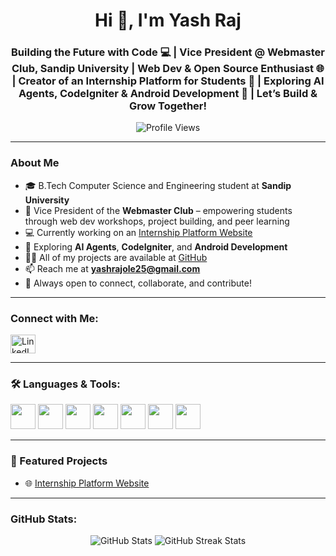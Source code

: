 <h1 align="center">Hi 👋, I'm Yash Raj</h1>
<h3 align="center">
  Building the Future with Code 💻 | Vice President @ Webmaster Club, Sandip University | Web Dev & Open Source Enthusiast 🌐 |
  Creator of an Internship Platform for Students 🚀 | Exploring AI Agents, CodeIgniter & Android Development 📱 | Let’s Build & Grow Together!
</h3>


<p align="center">
  <img src="https://komarev.com/ghpvc/?username=Yashrajol&label=Profile%20views&color=0e75b6&style=flat" alt="Profile Views" />
</p>

---

### About Me
- 🎓 B.Tech Computer Science and Engineering student at **Sandip University**
- 💼 Vice President of the **Webmaster Club** – empowering students through web dev workshops, project building, and peer learning
- 💻 Currently working on an [Internship Platform Website](https://github.com/Yashrajol)
- 🌱 Exploring **AI Agents**, **CodeIgniter**, and **Android Development**
- 👨‍💻 All of my projects are available at [GitHub](https://github.com/Yashrajol)
- 📫 Reach me at **yashrajole25@gmail.com**
- 💬 Always open to connect, collaborate, and contribute!


---

### Connect with Me:
<p align="left">
  <a href="https://www.linkedin.com/in/yash-rajole-170784207" target="_blank">
    <img src="https://raw.githubusercontent.com/rahuldkjain/github-profile-readme-generator/master/src/images/icons/Social/linked-in-alt.svg" alt="LinkedIn" height="30" width="40" />
  </a>
</p>

---

### 🛠️ Languages & Tools:
<p align="left">
  <a href="#"><img src="https://cdn.jsdelivr.net/gh/devicons/devicon/icons/html5/html5-original.svg" width="40" /></a>
  <a href="#"><img src="https://cdn.jsdelivr.net/gh/devicons/devicon/icons/css3/css3-original.svg" width="40" /></a>
  <a href="#"><img src="https://cdn.jsdelivr.net/gh/devicons/devicon/icons/javascript/javascript-original.svg" width="40" /></a>
  <a href="#"><img src="https://cdn.jsdelivr.net/gh/devicons/devicon/icons/react/react-original.svg" width="40" /></a>
  <a href="#"><img src="https://cdn.jsdelivr.net/gh/devicons/devicon/icons/java/java-original.svg" width="40" /></a>
  <a href="#"><img src="https://cdn.jsdelivr.net/gh/devicons/devicon/icons/mysql/mysql-original-wordmark.svg" width="40" /></a>
  <a href="#"><img src="https://cdn.jsdelivr.net/gh/devicons/devicon/icons/git/git-original.svg" width="40" /></a>
</p>

---

### 📌 Featured Projects
- 🌐 [Internship Platform Website](https://github.com/Yashrajol/internship-platform)

---

### GitHub Stats:
<p align="center">
  <img src="https://github-readme-stats.vercel.app/api?username=Yashrajol&show_icons=true&theme=github-dark-blue" alt="GitHub Stats" />
  <img src="https://github-readme-streak-stats.herokuapp.com/?user=Yashrajol&theme=github-dark-blue" alt="GitHub Streak Stats" />
</p>
